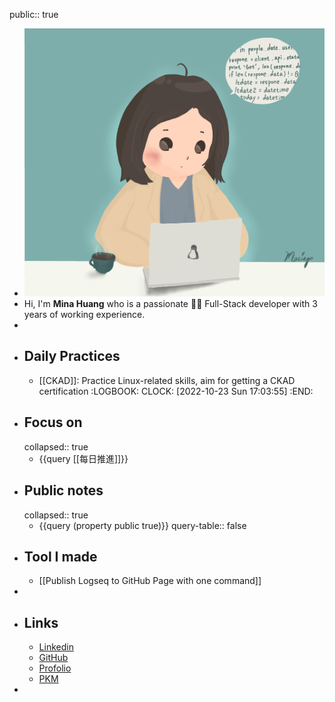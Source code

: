 public:: true

- ![mina-avatar.png](../assets/mina-avatar_1666531205672_0.png)
- Hi, I'm **Mina Huang** who is a passionate 👩‍💻 Full-Stack developer with 3 years of working experience.
-
- ## Daily Practices
	- [[CKAD]]: Practice Linux-related skills, aim for getting a CKAD certification
	  :LOGBOOK:
	  CLOCK: [2022-10-23 Sun 17:03:55]
	  :END:
- ## Focus on
  collapsed:: true
	- {{query [[每日推進]]}}
- ## Public notes
  collapsed:: true
	- {{query (property public true)}}
	  query-table:: false
- ## Tool I made
	- [[Publish Logseq to GitHub Page with one command]]
-
- ## Links
	- [Linkedin](https://www.linkedin.com/in/minhanhuang/)
	- [GitHub](https://github.com/mpragnarok/)
	- [Profolio](https://mpragnarok.github.io)
	- [PKM](https://mpragnarok.github.io/minasan-notes)
-